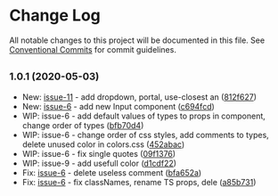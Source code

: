 # Change Log

All notable changes to this project will be documented in this file.
See [Conventional Commits](https://conventionalcommits.org) for commit guidelines.

## <small>1.0.1 (2020-05-03)</small>

* New: [issue-11](https://github.com/vvysokiy/rhight/issues/11) - add dropdown, portal, use-closest an ([812f627](https://github.com/vvysokiy/rhight/commit/812f627))
* New: [issue-6](https://github.com/vvysokiy/rhight/issues/6) - add new Input component ([c694fcd](https://github.com/vvysokiy/rhight/commit/c694fcd))
* WIP: issue-6 - add default values of types to props in component, change order of types ([bfb70d4](https://github.com/vvysokiy/rhight/commit/bfb70d4))
* WIP: issue-6 - change order of css styles, add comments to types, delete unused color in colors.css ([452abac](https://github.com/vvysokiy/rhight/commit/452abac))
* WIP: issue-6 - fix single quotes ([09f1376](https://github.com/vvysokiy/rhight/commit/09f1376))
* WIP: issue-9 - add usefull color ([d1cdf22](https://github.com/vvysokiy/rhight/commit/d1cdf22))
* Fix: [issue-6](https://github.com/vvysokiy/rhight/issues/6) - delete useless comment ([bfa652a](https://github.com/vvysokiy/rhight/commit/bfa652a))
* Fix: [issue-6](https://github.com/vvysokiy/rhight/issues/6) - fix classNames, rename TS  props, dele ([a85b731](https://github.com/vvysokiy/rhight/commit/a85b731))
